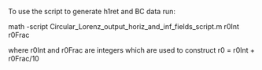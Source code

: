 To use the script to generate h1ret and BC data run:

math -script Circular_Lorenz_output_horiz_and_inf_fields_script.m r0Int r0Frac

where r0Int and r0Frac are integers which are used to construct r0 = r0Int + r0Frac/10